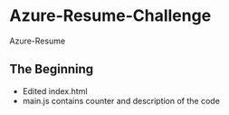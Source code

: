# Azure-Resume-Challenge
Azure-Resume

## The Beginning

- Edited index.html
- main.js contains counter and description of the code